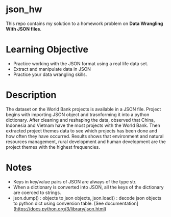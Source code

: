 # json_hw
This repo contains my solution to a homework problem on **Data Wrangling With JSON files**.

# Learning Objective

- Practice  working with the JSON format using a real life data set.
- Extract and manipulate data in JSON
- Practice your data wrangling skills.

# Description
The dataset on the World Bank projects is available in a JSON file. Project begins with importing JSON object and trasnforming it into a python dictionary. After cleaning and reshaping the data, observed that China, Indonesia and Vietnam have the most projects with the World Bank. Then extracted project themes data to see which projects has been done and how often they have occurred. Results shows that environment and natural resources management, rural development and human development are the project themes with the highest frequencies.

# Notes
- Keys in key/value pairs of JSON are always of the type str. 
- When a dictionary is converted into JSON, all the keys of the dictionary are coerced to strings. 
- json.dump() : objects to json objects, json.load() : decode json objects to python dict using conversion table. [See documentation] (https://docs.python.org/3/library/json.html)


